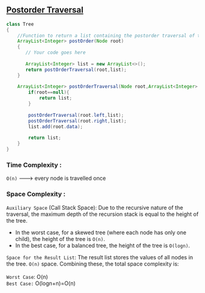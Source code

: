 ## [Postorder Traversal](https://www.geeksforgeeks.org/problems/postorder-traversal/1?page=1&difficulty%5B%5D=-1&category%5B%5D=Tree&sortBy=submissions)

```java
class Tree
{
    //Function to return a list containing the postorder traversal of the tree.
    ArrayList<Integer> postOrder(Node root)
    {
       // Your code goes here
       
       ArrayList<Integer> list = new ArrayList<>();
       return postOrderTraversal(root,list);
    }
    
    ArrayList<Integer> postOrderTraversal(Node root,ArrayList<Integer> list){
        if(root==null){
            return list;
        }
        
        postOrderTraversal(root.left,list);
        postOrderTraversal(root.right,list);
        list.add(root.data);
        
        return list;
    }
}

```
### Time Complexity  : 
`O(n)`  ---> every node is travelled once
### Space Complexity :  
`Auxiliary Space` (Call Stack Space): Due to the recursive nature of the traversal, the maximum depth of the recursion stack is equal to the height of the tree.
<br>
* In the worst case, for a skewed tree (where each node has only one child), the height of the tree is `O(n)`. <br>
* In the best case, for a balanced tree, the height of the tree is `O(logn)`.

`Space for the Result List`: The result list stores the values of all nodes in the tree. `O(n)` space.
Combining these, the total space complexity is: <br>
<br>
`Worst Case`: O(n) <br>
`Best Case:` O(logn+n)=O(n) 
